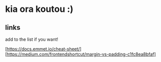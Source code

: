 # kia ora koutou :)

## links

add to the list if you want!

[https://docs.emmet.io/cheat-sheet/]
[https://medium.com/frontendshortcut/margin-vs-padding-c1fc8ea8bfaf]

